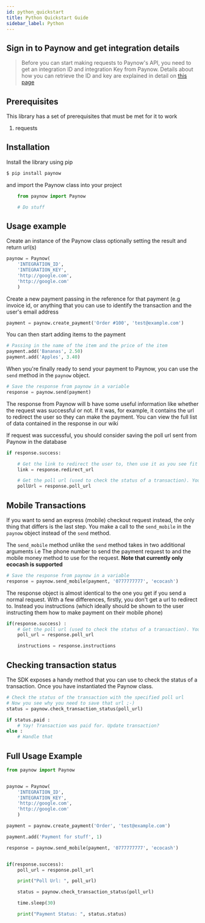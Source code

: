 ```yaml
---
id: python_quickstart
title: Python Quickstart Guide
sidebar_label: Python
---
```



## Sign in to Paynow and get integration details

> Before you can start making requests to Paynow's API, you need to get an integration ID and integration Key from Paynow. Details about how you can retrieve the ID and key are explained in detail on [this page](generation.md)

## Prerequisites

This library has a set of prerequisites that must be met for it to work

1.  requests 

## Installation

Install the library using pip

```sh
$ pip install paynow
```

and import the Paynow class into your project

```python
	from paynow import Paynow

	# Do stuff
```

## Usage example

Create an instance of the Paynow class optionally setting the result and return url(s)

```python
paynow = Paynow(
	'INTEGRATION_ID', 
	'INTEGRATION_KEY',
	'http://google.com', 
	'http://google.com'
	)
```


Create a new payment passing in the reference for that payment (e.g invoice id, or anything that you can use to identify the transaction and the user's email address

```python
payment = paynow.create_payment('Order #100', 'test@example.com')
```

You can then start adding items to the payment

```python
# Passing in the name of the item and the price of the item
payment.add('Bananas', 2.50)
payment.add('Apples', 3.40)
```

When you're finally ready to send your payment to Paynow, you can use the `send` method in the `paynow` object.

```python
# Save the response from paynow in a variable
response = paynow.send(payment)
```

The response from Paynow will b have some useful information like whether the request was successful or not. If it was, for example, it contains the url to redirect the user so they can make the payment. You can view the full list of data contained in the response in our wiki

If request was successful, you should consider saving the poll url sent from Paynow in the database

```python
if response.success:

    # Get the link to redirect the user to, then use it as you see fit
	link = response.redirect_url

	# Get the poll url (used to check the status of a transaction). You might want to save this in your DB
	pollUrl = response.poll_url

```


## Mobile Transactions

If you want to send an express (mobile) checkout request instead, the only thing that differs is the last step. You make a call to the `send_mobile` in the `paynow` object
instead of the `send` method.

The `send_mobile` method unlike the `send` method takes in two additional arguments i.e The phone number to send the payment request to and the mobile money method to use for the request. **Note that currently only ecocash is supported**

```python
# Save the response from paynow in a variable
response = paynow.send_mobile(payment, '0777777777', 'ecocash')
```

The response object is almost identical to the one you get if you send a normal request. With a few differences, firstly, you don't get a url to redirect to. Instead you instructions (which ideally should be shown to the user instructing them how to make payment on their mobile phone)

```python
if(response.success) :
	# Get the poll url (used to check the status of a transaction). You might want to save this in your DB
    poll_url = response.poll_url

    instructions = response.instructions
```

## Checking transaction status

The SDK exposes a handy method that you can use to check the status of a transaction. Once you have instantiated the Paynow class.

```python
# Check the status of the transaction with the specified poll url
# Now you see why you need to save that url ;-)
status = paynow.check_transaction_status(poll_url)

if status.paid :
	# Yay! Transaction was paid for. Update transaction?
else :
	# Handle that
```

## Full Usage Example

```python
from paynow import Paynow


paynow = Paynow(
	'INTEGRATION_ID', 
	'INTEGRATION_KEY',
	'http://google.com', 
	'http://google.com'
	)

payment = paynow.create_payment('Order', 'test@example.com')

payment.add('Payment for stuff', 1)

response = paynow.send_mobile(payment, '0777777777', 'ecocash')


if(response.success):
    poll_url = response.poll_url

    print("Poll Url: ", poll_url)

    status = paynow.check_transaction_status(poll_url)

    time.sleep(30)

    print("Payment Status: ", status.status)

```
